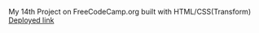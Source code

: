 My 14th Project on FreeCodeCamp.org built with HTML/CSS(Transform)
[Deployed link](https://kanyshaiosmonova.github.io/FreeCodeCamp-Finished-Projects/Responsive-Web-Design-Beta-Course/Penguin/index.html)